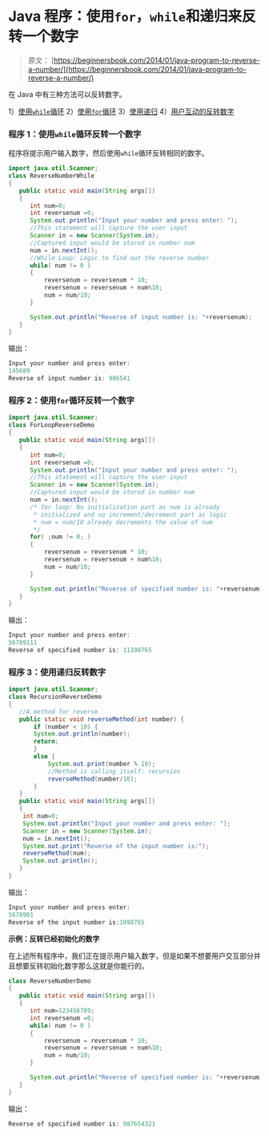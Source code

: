 # Java 程序：使用`for`，`while`和递归来反转一个数字

> 原文： [https://beginnersbook.com/2014/01/java-program-to-reverse-a-number/](https://beginnersbook.com/2014/01/java-program-to-reverse-a-number/)

在 Java 中有三种方法可以反转数字。

1）[使用`while`循环](#using-while)
2）[使用`for`循环](#using-for)
3）[使用递归](#using-recursion)
4）[用户互动的反转数字](#demo)

### 程序 1：使用`while`循环反转一个数字

程序将提示用户输入数字，然后使用`while`循环反转相同的数字。

```java
import java.util.Scanner;
class ReverseNumberWhile
{
   public static void main(String args[])
   {
      int num=0;
      int reversenum =0;
      System.out.println("Input your number and press enter: ");
      //This statement will capture the user input
      Scanner in = new Scanner(System.in);
      //Captured input would be stored in number num
      num = in.nextInt();
      //While Loop: Logic to find out the reverse number
      while( num != 0 )
      {
          reversenum = reversenum * 10;
          reversenum = reversenum + num%10;
          num = num/10;
      }

      System.out.println("Reverse of input number is: "+reversenum);
   }
}
```

输出：

```java
Input your number and press enter: 
145689
Reverse of input number is: 986541
```

### 程序 2：使用`for`循环反转一个数字

```java
import java.util.Scanner;
class ForLoopReverseDemo
{
   public static void main(String args[])
   {
      int num=0;
      int reversenum =0;
      System.out.println("Input your number and press enter: ");
      //This statement will capture the user input
      Scanner in = new Scanner(System.in);
      //Captured input would be stored in number num
      num = in.nextInt();
      /* for loop: No initialization part as num is already
       * initialized and no increment/decrement part as logic
       * num = num/10 already decrements the value of num
       */
      for( ;num != 0; )
      {
          reversenum = reversenum * 10;
          reversenum = reversenum + num%10;
          num = num/10;
      }

      System.out.println("Reverse of specified number is: "+reversenum);
   }
}
```

输出：

```java
Input your number and press enter: 
56789111
Reverse of specified number is: 11198765
```

### 程序 3：使用递归反转数字

```java
import java.util.Scanner;
class RecursionReverseDemo
{
   //A method for reverse
   public static void reverseMethod(int number) {
       if (number < 10) {
	   System.out.println(number);
	   return;
       }
       else {
           System.out.print(number % 10);
           //Method is calling itself: recursion
           reverseMethod(number/10);
       }
   }
   public static void main(String args[])
   {
	int num=0;
	System.out.println("Input your number and press enter: ");
	Scanner in = new Scanner(System.in);
	num = in.nextInt();
	System.out.print("Reverse of the input number is:");
	reverseMethod(num);
	System.out.println();
   }
}
```

输出：

```java
Input your number and press enter: 
5678901
Reverse of the input number is:1098765
```

**示例：反转已经初始化的数字**

在上述所有程序中，我们正在提示用户输入数字，但是如果不想要用户交互部分并且想要反转初始化数字那么这就是你能行的。

```java
class ReverseNumberDemo
{
   public static void main(String args[])
   {
      int num=123456789;
      int reversenum =0;
      while( num != 0 )
      {
          reversenum = reversenum * 10;
          reversenum = reversenum + num%10;
          num = num/10;
      }

      System.out.println("Reverse of specified number is: "+reversenum);
   }
}
```

输出：

```java
Reverse of specified number is: 987654321
```